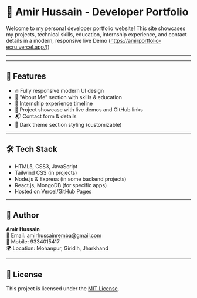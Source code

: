 # 💼 Amir Hussain - Developer Portfolio

Welcome to my personal developer portfolio website! This site showcases my projects, technical skills, education, internship experience, and contact details in a modern, responsive live Demo (https://amirportfolio-ecru.vercel.app/)) 

---

---

## 🚀 Features

- 🔥 Fully responsive modern UI design
- 🧠 "About Me" section with skills & education
- 💼 Internship experience timeline
- 📂 Project showcase with live demos and GitHub links
- 📬 Contact form & details
- 🎨 Dark theme section styling (customizable)

---

## 🛠️ Tech Stack

- HTML5, CSS3, JavaScript
- Tailwind CSS (in projects)
- Node.js & Express (in some backend projects)
- React.js, MongoDB (for specific apps)
- Hosted on Vercel/GitHub Pages

---

## 👤 Author

**Amir Hussain**  
📧 Email: amirhussainremba@gmail.com  
📱 Mobile: 9334015417  
🌍 Location: Mohanpur, Giridih, Jharkhand  

---

## 📜 License

This project is licensed under the [MIT License](LICENSE).



